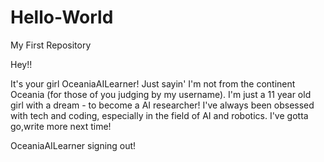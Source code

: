 # Hello-World
My First Repository

Hey!!

It's your girl OceaniaAILearner! Just sayin' I'm not from the continent Oceania (for those of you judging by my username).
I'm just a 11 year old girl with a dream - to become a AI researcher! 
I've always been obsessed with tech and coding, especially in the field of AI and robotics.
 I've gotta go,write more next time!
 
 OceaniaAILearner signing out!
